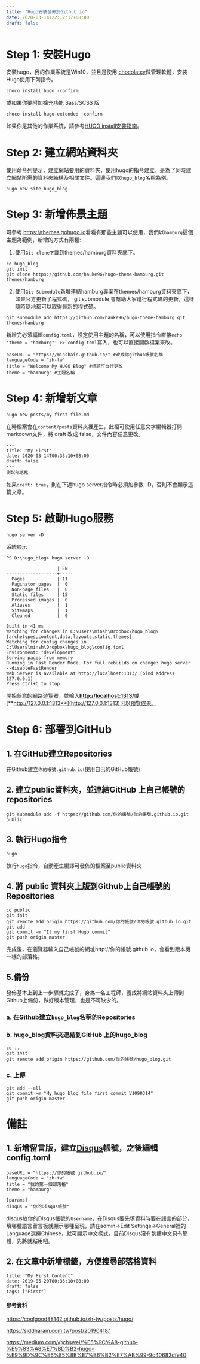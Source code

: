 ```yaml
---
title: "Hugo安裝發佈於Github.io"
date: 2020-03-14T22:12:17+08:00
draft: false
---
```

# Step 1: 安裝Hugo
安裝hugo，我的作業系統是Win10，並且是使用 [chocolatey](https://chocolatey.org/)做管理軟體，安裝Hugo使用下列指令。
```
choco install hugo -confirm
```
或如果你要附加擴充功能 Sass/SCSS 版
```
choco install hugo-extended -confirm
```
如果你是其他的作業系統，請參考[HUGO install安裝指南](https://gohugo.io/getting-started/installing)。
# Step 2: 建立網站資料夾
使用命令列提示，建立網站要用的資料夾，使用hugo的指令建立，是為了同時建立網站所需的資料夾結構及相關文件。這邊我們以`hugo_blog`名稱為例。
```
hugo new site hugo_blog
```
# Step 3: 新增佈景主題
可參考 <https://themes.gohugo.io>看看有那些主題可以使用，我們以`hamburg`這個主題為範例，新增的方式有兩種:
1. 使用`Git clone下`載到themes/hamburg資料夾底下。
```
cd hugo_blog
git init
git clone https://github.com/hauke96/hugo-theme-hamburg.git themes/hamburg
```
2. 使用`Git Submodule`新增連結hamburg專案在themes/hamburg資料夾底下，如果官方更新了程式碼， git submodule 會幫助大家進行程式碼的更新，這樣隨時隨地都可以取得最新的程式碼。
```
git submodule add https://github.com/hauke96/hugo-theme-hamburg.git themes/hamburg
```
新增完必須編輯`config.toml`，設定使用主題的名稱，可以使用指令直接`echo 'theme = "hamburg"' >> config.toml`寫入，也可以直接開啟檔案來改。
```
baseURL = "https://minshain.github.io/" #改成你github帳號名稱
languageCode = "zh-tw"
title = "Welcome My HUGO Blog" #標題可自行更改
theme = "hamburg" #主題名稱
```
# Step 4: 新增新文章
```
hugo new posts/my-first-file.md
```
在時檔案會在`content/posts`資料夾裡產生，此檔可使用任意文字編輯器打開markdown文件，將 draft 改成 false，文件內容任意更改。
```
---
title: "My First"
date: 2020-03-14T00:33:10+08:00
draft: false
---
測試部落格
```
如果`draft: true`，則在下達hugo server指令時必須加參數 -D，否則不會顯示這篇文章。
# Step 5: 啟動Hugo服務
```
hugo server -D
```
系統顯示
```
PS D:\hugo_blog> hugo server -D

                   | EN
-------------------+-----
  Pages            | 11
  Paginator pages  |  0
  Non-page files   |  0
  Static files     | 15
  Processed images |  0
  Aliases          |  1
  Sitemaps         |  1
  Cleaned          |  0

Built in 41 ms
Watching for changes in C:\Users\minsh\Dropbox\hugo_blog\{archetypes,content,data,layouts,static,themes}
Watching for config changes in C:\Users\minsh\Dropbox\hugo_blog\config.toml
Environment: "development"
Serving pages from memory
Running in Fast Render Mode. For full rebuilds on change: hugo server --disableFastRender
Web Server is available at http://localhost:1313/ (bind address 127.0.0.1)
Press Ctrl+C to stop
```
開始任意的網路遊覽器，並輸入[**http://localhost:1313/**](http://localhost:1313)或 [**http://127.0.0.1:1313**](http://127.0.0.1:1313)可以預覽成果。
# Step 6: 部署到GitHub
## 1. 在GitHub建立Repositories
在Github建立`你的帳號.github.io`(使用自己的GitHub帳號)
## 2. 建立public資料夾，並連結GitHub 上自己帳號的repositories
```
git submodule add -f https://github.com/你的帳號/你的帳號.github.io.git public
```
## 3. 執行Hugo指令
```
hugo
```
執行`hugo`指令，自動產生編譯可發佈的檔案至public資料夾
## 4. 將 public 資料夾上版到Github上自己帳號的Repositories
```
cd public
git init
git remote add origin https://github.com/你的帳號/你的帳號.github.io.git
git add .
git commit -m "It my first Hugo commit"
git push origin master
```
完成後，在瀏覽器輸入自己帳號的網址http://你的帳號.github.io，會看到跟本機一樣的部落格。
## 5.備份
發佈基本上到上一步驟就完成了，身為一名工程師，養成將網站資料夾上傳到Github上備份，做好版本管理，也是不可缺少的。
### a. 在Github建立`hugo_blog`名稱的Repositories
### b. hugo_blog資料夾連結到GitHub 上的hugo_blog
```
cd ..
git init
git remote add origin https://github.com/你的帳號/hugo_blog.git
```
### c. 上傳
```
git add --all
git commit -m "My hugo_blog file first commit V1090314"
git push origin master
```
# 備註
## 1. 新增留言版，建立[Disqus](https://help.disqus.com/en/)帳號，之後編輯config.toml
```
baseURL = "https://你的帳號.github.io/" 
languageCode = "zh-tw"
title = "我的第一個部落格"
theme = "hamburg"

[params]
disqus = "你的Disqus帳號"
```
disqus放你的Disqus帳號的`Username`，在Disqus要先填資料時要在語言的部分，填哪種語言留言板就顯示哪種呈現，請在admin->Edit Settings->General裡的Language選擇Chinese，就可顯示中文樣式，目前Disqus沒有繁體中文只有簡體，先將就點用吧。
## 2. 在文章中新增標籤，方便搜尋部落格資料
```
title: "My First Content"
date: 2019-05-20T00:33:10+08:00
draft: false
tags: ["First"]
```

#### 參考資料
<https://coolgood88142.github.io/zh-tw/posts/hugo/>

<https://siddharam.com.tw/post/20190418/>

<https://medium.com/@chswei/%E5%9C%A8-github-%E9%83%A8%E7%BD%B2-hugo-%E9%9D%9C%E6%85%8B%E7%B6%B2%E7%AB%99-9c40682dfe40>
